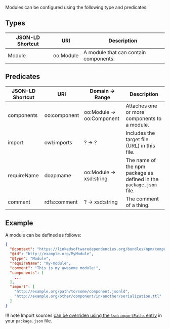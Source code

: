 Modules can be configured using the following type and predicates:

## Types

| JSON-LD Shortcut | URI                  | Description |
| ---------------- | -------------------- | ----------- |
| Module           | oo:Module            | A module that can contain components. |

## Predicates

| JSON-LD Shortcut     | URI                     | Domain       → Range                        | Description |
| -------------------- | ----------------------- | ------------------------------------------- | ----------- |
| components           | oo:component            | oo:Module    → oo:Component                 | Attaches one or more components to a module. |
| import               | owl:imports             | ?            → ?                            | Includes the target file (URL) in this file. |
| requireName          | doap:name               | oo:Module    → xsd:string                   | The name of the npm package as defined in the `package.json` file. |
| comment              | rdfs:comment            | ?            → xsd:string                   | The comment of a thing. |

## Example

A module can be defined as follows:
```json
{
  "@context": "https://linkedsoftwaredependencies.org/bundles/npm/componentsjs/^5.0.0/components/context.jsonld",
  "@id": "http://example.org/MyModule",
  "@type": "Module",
  "requireName": "my-module",
  "comment": "This is my awesome module!",
  "components": [
    ...
  ],
  "import": [
    "http://example.org/path/to/some/component.jsonld",
    "http://example.org/other/component/in/another/serialization.ttl"
  ]
}
```

!!! note
    Import sources [can be overriden using the `lsd:importPaths` entry](/getting_started/basics/exposing_components/) in your `package.json` file.

